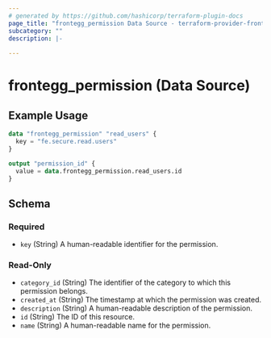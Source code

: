 ```yaml
---
# generated by https://github.com/hashicorp/terraform-plugin-docs
page_title: "frontegg_permission Data Source - terraform-provider-frontegg"
subcategory: ""
description: |-
  
---
```


# frontegg_permission (Data Source)



## Example Usage

```terraform
data "frontegg_permission" "read_users" {
  key = "fe.secure.read.users"
}

output "permission_id" {
  value = data.frontegg_permission.read_users.id
}
```

<!-- schema generated by tfplugindocs -->
## Schema

### Required

- `key` (String) A human-readable identifier for the permission.

### Read-Only

- `category_id` (String) The identifier of the category to which this permission belongs.
- `created_at` (String) The timestamp at which the permission was created.
- `description` (String) A human-readable description of the permission.
- `id` (String) The ID of this resource.
- `name` (String) A human-readable name for the permission.
